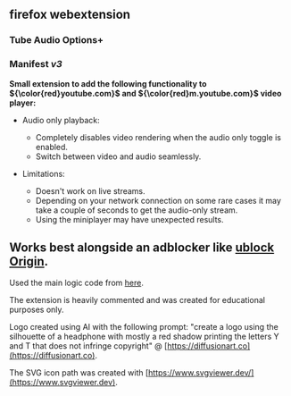 ## firefox webextension
### **Tube Audio Options+**
### Manifest *v3*
**Small extension to add the following functionality to ${\color{red}youtube.com}$ and ${\color{red}m.youtube.com}$ video player:**

- Audio only playback:
	- Completely disables video rendering when the audio only toggle is enabled.
	- Switch between video and audio seamlessly.

- Limitations:
	- Doesn't work on live streams.
	- Depending on your network connection on some rare cases it may take a couple of seconds to get the audio-only stream.
	- Using the miniplayer may have unexpected results.

Works best alongside an adblocker like [ublock Origin](https://github.com/gorhill/uBlock).
---

Used the main logic code from [here](https://github.com/craftwar/youtube-audio).  

The extension is heavily commented and was created for educational purposes only.  

Logo created using AI with the following prompt: "create a logo using the silhouette of a headphone with mostly a red shadow printing the letters Y and T that does not infringe copyright" @ [https://diffusionart.co](https://diffusionart.co).  

The SVG icon path was created with [https://www.svgviewer.dev/](https://www.svgviewer.dev).  
